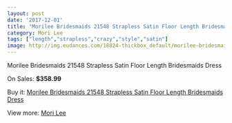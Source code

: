 ```yaml
---
layout: post
date: '2017-12-01'
title: "Morilee Bridesmaids 21548 Strapless Satin Floor Length Bridesmaids Dress"
category: Mori Lee
tags: ["length","strapless","crazy","style","satin"]
image: http://img.eudances.com/18824-thickbox_default/morilee-bridesmaids-21548-strapless-satin-floor-length-bridesmaids-dress.jpg
---
```

Morilee Bridesmaids 21548 Strapless Satin Floor Length Bridesmaids Dress

On Sales: **$358.99**
<a href="https://www.eudances.com/en/mori-lee/5595-morilee-bridesmaids-21548-strapless-satin-floor-length-bridesmaids-dress.html"><amp-img layout="responsive" width="600" height="600" src="//img.eudances.com/18824-thickbox_default/morilee-bridesmaids-21548-strapless-satin-floor-length-bridesmaids-dress.jpg" alt="Morilee Bridesmaids 21548 Strapless Satin Floor Length Bridesmaids Dress 0" /></a>
<a href="https://www.eudances.com/en/mori-lee/5595-morilee-bridesmaids-21548-strapless-satin-floor-length-bridesmaids-dress.html"><amp-img layout="responsive" width="600" height="600" src="//img.eudances.com/18826-thickbox_default/morilee-bridesmaids-21548-strapless-satin-floor-length-bridesmaids-dress.jpg" alt="Morilee Bridesmaids 21548 Strapless Satin Floor Length Bridesmaids Dress 1" /></a>
<a href="https://www.eudances.com/en/mori-lee/5595-morilee-bridesmaids-21548-strapless-satin-floor-length-bridesmaids-dress.html"><amp-img layout="responsive" width="600" height="600" src="//img.eudances.com/18825-thickbox_default/morilee-bridesmaids-21548-strapless-satin-floor-length-bridesmaids-dress.jpg" alt="Morilee Bridesmaids 21548 Strapless Satin Floor Length Bridesmaids Dress 2" /></a>

Buy it: [Morilee Bridesmaids 21548 Strapless Satin Floor Length Bridesmaids Dress](https://www.eudances.com/en/mori-lee/5595-morilee-bridesmaids-21548-strapless-satin-floor-length-bridesmaids-dress.html "Morilee Bridesmaids 21548 Strapless Satin Floor Length Bridesmaids Dress")

View more: [Mori Lee](https://www.eudances.com/en/65-mori-lee "Mori Lee")
